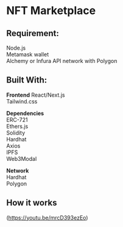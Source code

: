 # NFT Marketplace

## Requirement: 
Node.js  <br/>
Metamask wallet <br/>
Alchemy or Infura API network with Polygon


## Built With: 
**Frontend**
React/Next.js <br/>
Tailwind.css


**Dependencies**<br/>
ERC-721 <br/>
Ethers.js <br/>
Solidity <br/>
Hardhat <br/>
Axios <br/>
IPFS <br/>
Web3Modal 

**Network** <br/>
Hardhat <br/>
Polygon


## How it works 

(https://youtu.be/mrcD393ezEo)


